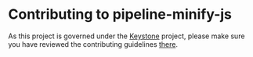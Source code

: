# Contributing to pipeline-minify-js
As this project is governed under the [Keystone][] project, please make sure you have reviewed the contributing guidelines
[there][].

[Keystone]: https://github.com/kenzanlabs/keystone
[there]: https://github.com/kenzanlabs/keystone/blob/master/CONTRIBUTING.md
